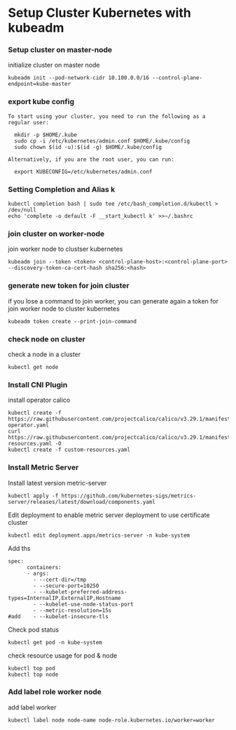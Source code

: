 # Setup Cluster Kubernetes with kubeadm
### Setup cluster on master-node
initialize cluster on master node
```
kubeadm init --pod-network-cidr 10.100.0.0/16 --control-plane-endpoint=kube-master
```

### export kube config
```
To start using your cluster, you need to run the following as a regular user:

  mkdir -p $HOME/.kube
  sudo cp -i /etc/kubernetes/admin.conf $HOME/.kube/config
  sudo chown $(id -u):$(id -g) $HOME/.kube/config

Alternatively, if you are the root user, you can run:

  export KUBECONFIG=/etc/kubernetes/admin.conf
```

### Setting Completion and Alias k
```
kubectl completion bash | sudo tee /etc/bash_completion.d/kubectl > /dev/null
echo 'complete -o default -F __start_kubectl k' >>~/.bashrc

```

### join cluster on worker-node
join worker node to clustser kubernetes
```
kubeadm join --token <token> <control-plane-host>:<control-plane-port> --discovery-token-ca-cert-hash sha256:<hash>
```

### generate new token for join cluster
if you lose a command to join worker, you can generate again a token for join worker node to cluster kubernetes
```
kubeadm token create --print-join-command
```

### check node on cluster
check a node in a cluster
```
kubectl get node
```

### Install CNI Plugin
install operator calico
```
kubectl create -f https://raw.githubusercontent.com/projectcalico/calico/v3.29.1/manifests/tigera-operator.yaml
curl https://raw.githubusercontent.com/projectcalico/calico/v3.29.1/manifests/custom-resources.yaml -O
kubectl create -f custom-resources.yaml
```

### Install Metric Server
Install latest version metric-server
```
kubectl apply -f https://github.com/kubernetes-sigs/metrics-server/releases/latest/download/components.yaml
```
Edit deployment to enable metric server deployment to use certificate cluster
```
kubectl edit deployment.apps/metrics-server -n kube-system
```
Add ths
```
spec:
      containers:
      - args:
        - --cert-dir=/tmp
        - --secure-port=10250
        - --kubelet-preferred-address-types=InternalIP,ExternalIP,Hostname
        - --kubelet-use-node-status-port
        - --metric-resolution=15s
#add    - --kubelet-insecure-tls
```

Check pod status
```
kubectl get pod -n kube-system
```

check resource usage for pod & node
```
kubectl top pod
kubectl top node
```

### Add label role worker node
add label worker
```
kubectl label node node-name node-role.kubernetes.io/worker=worker
```
